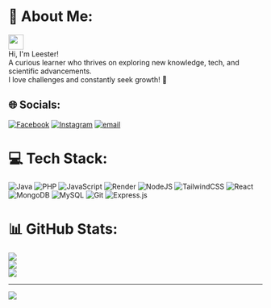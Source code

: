 # 💫 About Me:
<img src="https://raw.githubusercontent.com/MartinHeinz/MartinHeinz/master/wave.gif" width="30px" /><br>Hi, I'm Leester!<br>A curious learner who thrives on exploring new knowledge, tech, and scientific advancements.<br>I love challenges and constantly seek growth! 🚀<br>


## 🌐 Socials:
[![Facebook](https://img.shields.io/badge/Facebook-%231877F2.svg?logo=Facebook&logoColor=white)](https://facebook.com/https://www.facebook.com/lexster.smith.1) [![Instagram](https://img.shields.io/badge/Instagram-%23E4405F.svg?logo=Instagram&logoColor=white)](https://instagram.com/https://www.instagram.com/ter.lees/)  [![email](https://img.shields.io/badge/Email-D14836?logo=gmail&logoColor=white)](mailto:Leester9103@gmail.com) 

# 💻 Tech Stack:
![Java](https://img.shields.io/badge/java-%23ED8B00.svg?style=for-the-badge&logo=openjdk&logoColor=white) ![PHP](https://img.shields.io/badge/php-%23777BB4.svg?style=for-the-badge&logo=php&logoColor=white) 
![JavaScript](https://img.shields.io/badge/javascript-%23323330.svg?style=for-the-badge&logo=javascript&logoColor=%23F7DF1E) ![Render](https://img.shields.io/badge/Render-%46E3B7.svg?style=for-the-badge&logo=render&logoColor=white) ![NodeJS](https://img.shields.io/badge/node.js-6DA55F?style=for-the-badge&logo=node.js&logoColor=white) ![TailwindCSS](https://img.shields.io/badge/tailwindcss-%2338B2AC.svg?style=for-the-badge&logo=tailwind-css&logoColor=white) ![React](https://img.shields.io/badge/react-%2320232a.svg?style=for-the-badge&logo=react&logoColor=%2361DAFB) ![MongoDB](https://img.shields.io/badge/MongoDB-%234ea94b.svg?style=for-the-badge&logo=mongodb&logoColor=white) ![MySQL](https://img.shields.io/badge/mysql-4479A1.svg?style=for-the-badge&logo=mysql&logoColor=white) 
![Git](https://img.shields.io/badge/git-%23F05033.svg?style=for-the-badge&logo=git&logoColor=white) 
![Express.js](https://img.shields.io/badge/express.js-%23404d59.svg?style=for-the-badge&logo=express&logoColor=%2361DAFB)
# 📊 GitHub Stats:
![](https://github-readme-stats.vercel.app/api?username=Leescifer&theme=transparent&hide_border=true&include_all_commits=true&count_private=true)<br/>
![](https://nirzak-streak-stats.vercel.app/?user=Leescifer&theme=transparent&hide_border=true)<br/>
![](https://github-readme-stats.vercel.app/api/top-langs/?username=Leescifer&theme=transparent&hide_border=true&include_all_commits=true&count_private=true&layout=compact)

---
[![](https://visitcount.itsvg.in/api?id=Leescifer&icon=2&color=1)](https://visitcount.itsvg.in)

<!-- Proudly created with GPRM ( https://gprm.itsvg.in ) -->


